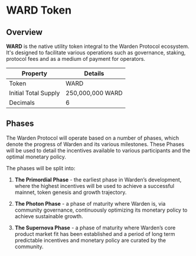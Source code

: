 ﻿---
sidebar_position: 3
---

# WARD Token

## Overview

**WARD** is the native utility token integral to the Warden Protocol ecosystem. It's designed to facilitate various operations such as governance, staking, protocol fees and as a medium of payment for operators.

|Property|Details|
|-|--|
| Token | WARD |
| Initial Total Supply | 250,000,000 WARD |
| Decimals | 6 |

## Phases

The Warden Protocol will operate based on a number of phases, which denote the progress of Warden and its various milestones. These Phases will be used to detail the incentives available to various participants and the optimal monetary policy. 

The phases will be split into:

1.  **The Primordial Phase** - the earliest phase in Warden’s development, where the highest incentives will be used to achieve a successful mainnet, token genesis and growth trajectory.
    
2.  **The Photon Phase** - a phase of maturity where Warden is, via community governance, continuously optimizing its monetary policy to achieve sustainable growth.
3.  **The Supernova Phase** - a phase of maturity where Warden’s core product market fit has been established and a period of long term predictable incentives and monetary policy are curated by the community.
